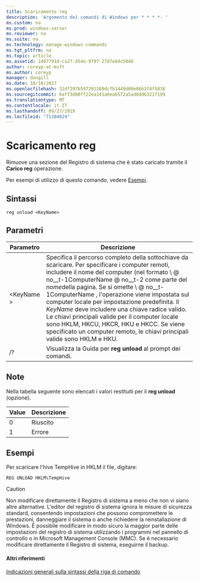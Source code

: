 ```yaml
---
title: Scaricamento reg
description: 'Argomento dei comandi di Windows per * * * *- '
ms.custom: na
ms.prod: windows-server
ms.reviewer: na
ms.suite: na
ms.technology: manage-windows-commands
ms.tgt_pltfrm: na
ms.topic: article
ms.assetid: 1d07791d-ca27-454e-9797-27d7e84c5048
author: coreyp-at-msft
ms.author: coreyp
manager: dongill
ms.date: 10/16/2017
ms.openlocfilehash: 32df397b597291269dcfb1449d00e86b2f4f5836
ms.sourcegitcommit: 6aff3d88ff22ea141a6ea6572a5ad8dd6321f199
ms.translationtype: MT
ms.contentlocale: it-IT
ms.lasthandoff: 09/27/2019
ms.locfileid: "71384624"
---
```

# <a name="reg-unload"></a>Scaricamento reg



Rimuove una sezione del Registro di sistema che è stato caricato tramite il **Carico reg** operazione.

Per esempi di utilizzo di questo comando, vedere [Esempi](#BKMK_examples).

## <a name="syntax"></a>Sintassi

```
reg unload <KeyName>
```

## <a name="parameters"></a>Parametri

|Parametro|Descrizione|
|---------|-----------|
|\<KeyName >|Specifica il percorso completo della sottochiave da scaricare. Per specificare i computer remoti, includere il nome del computer (nel formato \\ @ no__t-1ComputerName @ no__t-2 come parte del *nome*della pagina. Se si omette \\ @ no__t-1ComputerName \, l'operazione viene impostata sul computer locale per impostazione predefinita. Il *KeyName* deve includere una chiave radice valido. Le chiavi principali valide per il computer locale sono HKLM, HKCU, HKCR, HKU e HKCC. Se viene specificato un computer remoto, le chiavi principali valide sono HKLM e HKU.|
|/?|Visualizza la Guida per **reg unload** al prompt dei comandi.|

## <a name="remarks"></a>Note

Nella tabella seguente sono elencati i valori restituiti per il **reg unload** (opzione).

|Value|Descrizione|
|-----|-----------|
|0|Riuscito|
|1|Errore|

## <a name="BKMK_examples"></a>Esempi

Per scaricare l'hive TempHive in HKLM il file, digitare:
```
REG UNLOAD HKLM\TempHive
```

> [!CAUTION]
> Non modificare direttamente il Registro di sistema a meno che non vi siano altre alternative. L'editor del registro di sistema ignora le misure di sicurezza standard, consentendo impostazioni che possono compromettere le prestazioni, danneggiare il sistema o anche richiedere la reinstallazione di Windows. È possibile modificare in modo sicuro la maggior parte delle impostazioni del registro di sistema utilizzando i programmi nel pannello di controllo o in Microsoft Management Console (MMC). Se è necessario modificare direttamente il Registro di sistema, eseguirne il backup.

#### <a name="additional-references"></a>Altri riferimenti

[Indicazioni generali sulla sintassi della riga di comando](command-line-syntax-key.md)